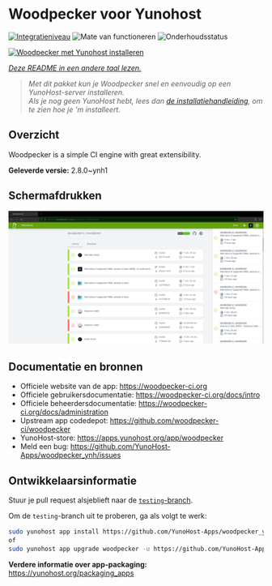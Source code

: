 <!--
NB: Deze README is automatisch gegenereerd door <https://github.com/YunoHost/apps/tree/master/tools/readme_generator>
Hij mag NIET handmatig aangepast worden.
-->

# Woodpecker voor Yunohost

[![Integratieniveau](https://apps.yunohost.org/badge/integration/woodpecker)](https://ci-apps.yunohost.org/ci/apps/woodpecker/)
![Mate van functioneren](https://apps.yunohost.org/badge/state/woodpecker)
![Onderhoudsstatus](https://apps.yunohost.org/badge/maintained/woodpecker)

[![Woodpecker met Yunohost installeren](https://install-app.yunohost.org/install-with-yunohost.svg)](https://install-app.yunohost.org/?app=woodpecker)

*[Deze README in een andere taal lezen.](./ALL_README.md)*

> *Met dit pakket kun je Woodpecker snel en eenvoudig op een YunoHost-server installeren.*  
> *Als je nog geen YunoHost hebt, lees dan [de installatiehandleiding](https://yunohost.org/install), om te zien hoe je 'm installeert.*

## Overzicht

Woodpecker is a simple CI engine with great extensibility.


**Geleverde versie:** 2.8.0~ynh1

## Schermafdrukken

![Schermafdrukken van Woodpecker](./doc/screenshots/woodpecker.png)

## Documentatie en bronnen

- Officiele website van de app: <https://woodpecker-ci.org>
- Officiele gebruikersdocumentatie: <https://woodpecker-ci.org/docs/intro>
- Officiele beheerdersdocumentatie: <https://woodpecker-ci.org/docs/administration>
- Upstream app codedepot: <https://github.com/woodpecker-ci/woodpecker>
- YunoHost-store: <https://apps.yunohost.org/app/woodpecker>
- Meld een bug: <https://github.com/YunoHost-Apps/woodpecker_ynh/issues>

## Ontwikkelaarsinformatie

Stuur je pull request alsjeblieft naar de [`testing`-branch](https://github.com/YunoHost-Apps/woodpecker_ynh/tree/testing).

Om de `testing`-branch uit te proberen, ga als volgt te werk:

```bash
sudo yunohost app install https://github.com/YunoHost-Apps/woodpecker_ynh/tree/testing --debug
of
sudo yunohost app upgrade woodpecker -u https://github.com/YunoHost-Apps/woodpecker_ynh/tree/testing --debug
```

**Verdere informatie over app-packaging:** <https://yunohost.org/packaging_apps>
